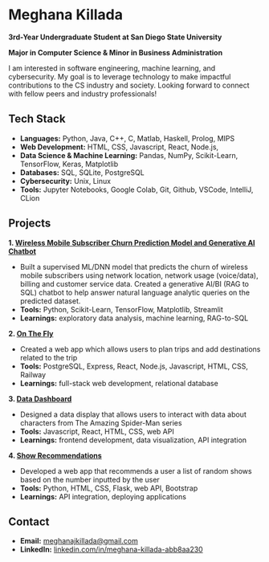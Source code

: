 # Meghana Killada

**3rd-Year Undergraduate Student at San Diego State University**

**Major in Computer Science & Minor in Business Administration**

I am interested in software engineering, machine learning, and cybersecurity. My goal is to leverage technology to make impactful contributions to the CS industry and society. Looking forward to connect with fellow peers and industry professionals!

## Tech Stack
- **Languages:** Python, Java, C++, C, Matlab, Haskell, Prolog, MIPS
- **Web Development:** HTML, CSS, Javascript, React, Node.js,
- **Data Science & Machine Learning:** Pandas, NumPy, Scikit-Learn, TensorFlow, Keras, Matplotlib
- **Databases:** SQL, SQLite, PostgreSQL
- **Cybersecurity:** Unix, Linux
- **Tools:** Jupyter Notebooks, Google Colab, Git, Github, VSCode, IntelliJ, CLion

## Projects

**1. [Wireless Mobile Subscriber Churn Prediction Model and Generative AI Chatbot](https://github.com/BTTAI-Verizon-2/AI-Studio-Project)**
- Built a supervised ML/DNN model that predicts the churn of wireless mobile subscribers using network location, network usage (voice/data), billing and customer service data. Created a generative AI/BI (RAG to SQL) chatbot to help answer natural language analytic queries on the predicted dataset.
- **Tools:** Python, Scikit-Learn, TensorFlow, Matplotlib, Streamlit
- **Learnings:** exploratory data analysis, machine learning, RAG-to-SQL

**2. [On The Fly](https://github.com/meghanakillada/onthefly)**
- Created a web app which allows users to plan trips and add destinations related to the trip
- **Tools:** PostgreSQL, Express, React, Node.js, Javascript, HTML, CSS, Railway
- **Learnings:** full-stack web development, relational database

**3. [Data Dashboard](https://github.com/meghanakillada/WEB102-project5)**
- Designed a data display that allows users to interact with data about characters from The Amazing Spider-Man series
- **Tools:** Javascript, React, HTML, CSS, web API
- **Learnings:** frontend development, data visualization, API integration

**4. [Show Recommendations](https://github.com/meghanakillada/showrecommend)**
- Developed a web app that recommends a user a list of random shows based on the number inputted by the user
- **Tools:** Python, HTML, CSS, Flask, web API, Bootstrap
- **Learnings:** API integration, deploying applications

## Contact
- **Email:** meghanajkillada@gmail.com
- **LinkedIn:** [linkedin.com/in/meghana-killada-abb8aa230](https://www.linkedin.com/in/meghana-killada-abb8aa230/)
